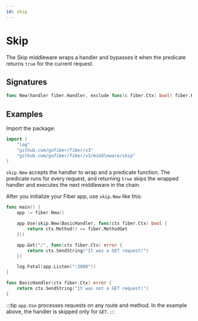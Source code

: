 ```yaml
---
id: skip
---
```


# Skip

The Skip middleware wraps a handler and bypasses it when the predicate returns `true` for the current request.

## Signatures

```go
func New(handler fiber.Handler, exclude func(c fiber.Ctx) bool) fiber.Handler
```

## Examples

Import the package:

```go
import (
    "log"
    "github.com/gofiber/fiber/v3"
    "github.com/gofiber/fiber/v3/middleware/skip"
)
```

`skip.New` accepts the handler to wrap and a predicate function. The predicate
runs for every request, and returning `true` skips the wrapped handler and
executes the next middleware in the chain.

After you initialize your Fiber app, use `skip.New` like this:

```go
func main() {
    app := fiber.New()

    app.Use(skip.New(BasicHandler, func(ctx fiber.Ctx) bool {
        return ctx.Method() == fiber.MethodGet
    }))

    app.Get("/", func(ctx fiber.Ctx) error {
        return ctx.SendString("It was a GET request!")
    })

    log.Fatal(app.Listen(":3000"))
}

func BasicHandler(ctx fiber.Ctx) error {
    return ctx.SendString("It was not a GET request!")
}
```

:::tip
`app.Use` processes requests on any route and method. In the example above, the handler is skipped only for `GET`.
:::
